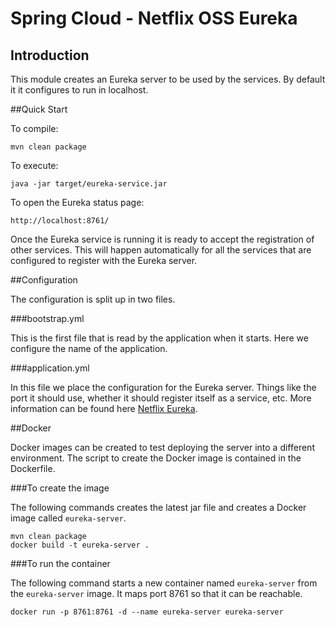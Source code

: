 # Spring Cloud - Netflix OSS Eureka

## Introduction

This module creates an Eureka server to be used by the services. By default it it configures to run in localhost.

##Quick Start

To compile:

```ShellSession
mvn clean package
```

To execute:

```ShellSession
java -jar target/eureka-service.jar
```

To open the Eureka status page:

```
http://localhost:8761/
```

Once the Eureka service is running it is ready to accept the registration of other services. This will happen automatically for all the services that are configured to register with the Eureka server.


##Configuration

The configuration is split up in two files.

###bootstrap.yml

This is the first file that is read by the application when it starts. Here we configure the name of the application.

###application.yml

In this file we place the configuration for the Eureka server. Things like the port it should use, whether it should register itself as a service, etc. More information can be found here [Netflix Eureka](https://github.com/Netflix/eureka).

##Docker

Docker images can be created to test deploying the server into a different environment. The script to create the Docker image is contained in the Dockerfile.
 
###To create the image

The following commands creates the latest jar file and creates a Docker image called ```eureka-server```.

```
mvn clean package
docker build -t eureka-server .
```

###To run the container

The following command starts a new container named ```eureka-server``` from the ```eureka-server``` image. It maps port 8761 so that it can be reachable.

```
docker run -p 8761:8761 -d --name eureka-server eureka-server
```
